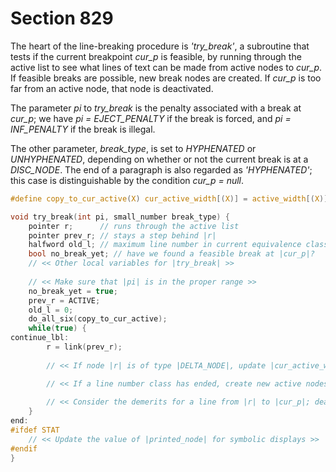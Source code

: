 # Section 829

The heart of the line-breaking procedure is *'try_break'*, a subroutine that tests if the current breakpoint *cur_p* is feasible, by running through the active list to see what lines of text can be made from active nodes to&nbsp;*cur_p*.
If feasible breaks are possible, new break nodes are created.
If *cur_p* is too far from an active node, that node is deactivated.

The parameter *pi* to *try_break* is the penalty associated with a break at *cur_p*; we have *pi = EJECT_PENALTY* if the break is forced, and *pi = INF_PENALTY* if the break is illegal.

The other parameter, *break_type*, is set to *HYPHENATED* or *UNHYPHENATED*, depending on whether or not the current break is at a *DISC_NODE*.
The end of a paragraph is also regarded as *'HYPHENATED'*; this case is distinguishable by the condition *cur_p = null*.

```c include/breaker.h
#define copy_to_cur_active(X) cur_active_width[(X)] = active_width[(X)]
```

```c << Declare subprocedures for |line_break| >>+=
void try_break(int pi, small_number break_type) {
    pointer r;      // runs through the active list
    pointer prev_r; // stays a step behind |r|
    halfword old_l; // maximum line number in current equivalence class of lines
    bool no_break_yet; // have we found a feasible break at |cur_p|?
    // << Other local variables for |try_break| >>
    
    // << Make sure that |pi| is in the proper range >>
    no_break_yet = true;
    prev_r = ACTIVE;
    old_l = 0;
    do_all_six(copy_to_cur_active);
    while(true) {
continue_lbl:
        r = link(prev_r);
        
        // << If node |r| is of type |DELTA_NODE|, update |cur_active_width|, set |prev_r| and |prev_prev_r|, then |goto continue| >>

        // << If a line number class has ended, create new active nodes for the best feasible breaks in that class; then |return| if |r = LAST_ACTIVE|, otherwise compute the new |line_width| >>
        
        // << Consider the demerits for a line from |r| to |cur_p|; deactivate node |r| if it should no longer be active; then |goto continue| if a line from |r| to |cur_p| is infeasible, otherwise record a new feasible break >>
    }
end:
#ifdef STAT
    // << Update the value of |printed_node| for symbolic displays >>
#endif
}
```
